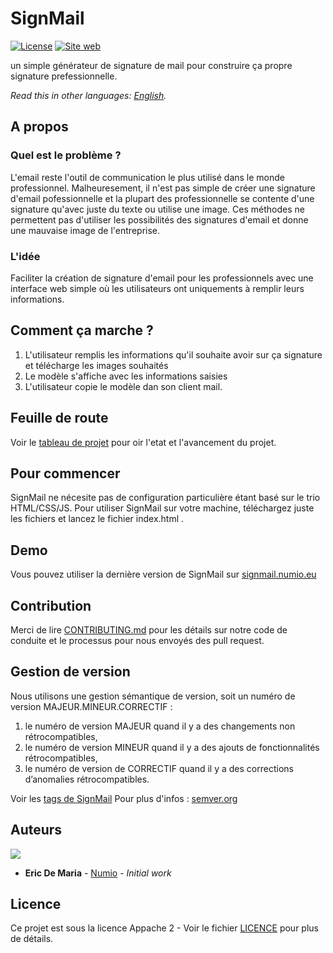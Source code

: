# SignMail

[![License](https://img.shields.io/badge/License-Apache2-blue.svg)](https://www.apache.org/licenses/LICENSE-2.0) [![Site web](https://img.shields.io/badge/View-Website-blue)](https://signmail.numio.eu/)

un simple générateur de signature de mail pour construire ça propre signature prefessionnelle.

_Read this in other languages: [English](../README.md)._

## A propos

### Quel est le problème ?

L'email reste l'outil de communication le plus utilisé dans le monde professionnel. Malheuresement, il n'est pas simple de créer une signature d'email pofessionnelle et la plupart des professionnelle se contente d'une signature qu'avec juste du texte ou utilise une image. Ces méthodes ne permettent pas d'utiliser les possibilités des signatures d'email et donne une mauvaise image de l'entreprise.

### L'idée

Faciliter la création de signature d'email pour les professionnels avec une interface web simple où les utilisateurs ont uniquements à remplir leurs informations.  

## Comment ça marche ?

1. L'utilisateur remplis les informations qu'il souhaite avoir sur ça signature et télécharge les images souhaités
2. Le modèle s'affiche avec les informations saisies
3. L'utilisateur copie le modèle dan son client mail.

## Feuille de route

Voir le [tableau de projet](https://github.com/3r1cd3ma/SignMail/projects) pour oir l'etat et l'avancement du projet.

## Pour commencer

SignMail ne nécesite pas de configuration particulière étant basé sur le trio HTML/CSS/JS.
Pour utiliser SignMail sur votre machine, téléchargez juste les fichiers et lancez le fichier index.html .

## Demo

Vous pouvez utiliser la dernière version de SignMail sur [signmail.numio.eu](signmail.numio.eu)

## Contribution

Merci de lire [CONTRIBUTING.md](../CONTRIBUTING.md) pour les détails sur notre code de conduite et le processus pour nous envoyés des pull request.

## Gestion de version

Nous utilisons une gestion sémantique de version, soit un numéro de version MAJEUR.MINEUR.CORRECTIF :
1. le numéro de version MAJEUR quand il y a des changements non rétrocompatibles,
2. le numéro de version MINEUR quand il y a des ajouts de fonctionnalités rétrocompatibles,
3. le numéro de version de CORRECTIF quand il y a des corrections d’anomalies rétrocompatibles.

Voir les [tags de SignMail](https://github.com/3r1cd3ma/SignMail/tags)
Pour plus d'infos : [semver.org](http://semver.org/)

## Auteurs

<a href="https://github.com/3r1cd3ma/SignMail/graphs/contributors">
  <img src="https://contributors-img.web.app/image?3r1cd3ma/SignMail" />
</a>

- **Eric De Maria** - [Numio](https://numio.eu) -  _Initial work_

## Licence

Ce projet est sous la licence Appache 2 - Voir le fichier [LICENCE](LISENCE) pour plus de détails.